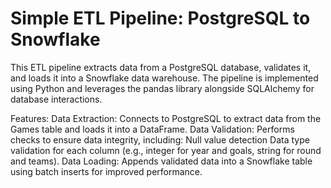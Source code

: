 # Simple ETL Pipeline: PostgreSQL to Snowflake
This ETL pipeline extracts data from a PostgreSQL database, validates it, and loads it into a Snowflake data warehouse. The pipeline is implemented using Python and leverages the pandas library alongside SQLAlchemy for database interactions.

Features:
Data Extraction: Connects to PostgreSQL to extract data from the Games table and loads it into a DataFrame.
Data Validation: Performs checks to ensure data integrity, including:
Null value detection
Data type validation for each column (e.g., integer for year and goals, string for round and teams).
Data Loading: Appends validated data into a Snowflake table using batch inserts for improved performance.
